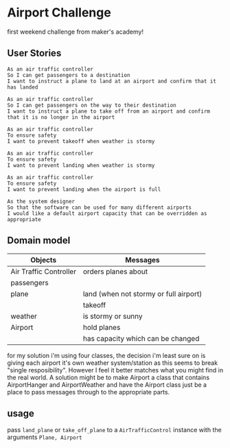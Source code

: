 Airport Challenge
=================
first weekend challenge from maker's academy!

User Stories
-----

```
As an air traffic controller
So I can get passengers to a destination
I want to instruct a plane to land at an airport and confirm that it has landed

As an air traffic controller
So I can get passengers on the way to their destination
I want to instruct a plane to take off from an airport and confirm that it is no longer in the airport

As an air traffic controller
To ensure safety
I want to prevent takeoff when weather is stormy

As an air traffic controller
To ensure safety
I want to prevent landing when weather is stormy

As an air traffic controller
To ensure safety
I want to prevent landing when the airport is full

As the system designer
So that the software can be used for many different airports
I would like a default airport capacity that can be overridden as appropriate
```
Domain model
-----
Objects  | Messages
------------- | -------------
Air Traffic Controller  | orders planes about
passengers |
plane   | land (when not stormy or full airport)
        | takeoff
weather | is stormy or sunny
Airport | hold planes
        | has capacity which can be changed

for my solution i'm using four classes, the decision i'm least sure on is giving each airport it's own weather system/station as this seems to break "single resposibility". However I feel it better matches what you might find in the real world. A solution might be to make Airport a class that contains AirportHanger and AirportWeather and have the Airport class just be a place to pass messages through to the appropriate parts.

usage
-----
pass `land_plane` or `take_off_plane` to a `AirTrafficControl` instance with the arguments `Plane, Airport`
